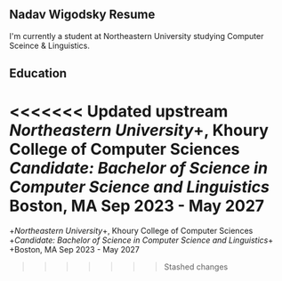 ## Nadav Wigodsky Resume

I'm currently a student at Northeastern University studying Computer Sceince & Linguistics.

## Education
<<<<<<< Updated upstream
*Northeastern University*+, Khoury College of Computer Sciences
*Candidate: Bachelor of Science in Computer Science and Linguistics*
Boston, MA Sep 2023 - May 2027
=======
+*Northeastern University*+, Khoury College of Computer Sciences
+*Candidate: Bachelor of Science in Computer Science and Linguistics*+
+Boston, MA Sep 2023 - May 2027
>>>>>>> Stashed changes

<!--
**nwigodsky/nwigodsky** is a ✨ _special_ ✨ repository because its `README.md` (this file) appears on your GitHub profile.

Here are some ideas to get you started:

- 🔭 I’m currently working on ...
- 🌱 I’m currently learning ...
- 👯 I’m looking to collaborate on ...
- 🤔 I’m looking for help with ...
- 💬 Ask me about ...
- 📫 How to reach me: ...
- 😄 Pronouns: ...
- ⚡ Fun fact: ...
-->
